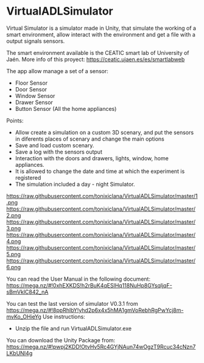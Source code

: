 # VirtualADLSimulator
Virtual Simulator is a simulator made in Unity, that simulate the working of a smart environment, allow interact with the environment and get a file with a output signals sensors.

The smart environment available is the CEATIC smart lab of University of Jaén. More info of this proyect: https://ceatic.ujaen.es/es/smartlabweb

The app allow manage a set of a sensor:

* Floor Sensor
* Door Sensor
* Window Sensor
* Drawer Sensor
* Button Sensor (All the home appliances)

Points:

- Allow create a simulation on a custom 3D scenary, and put the sensors in diferents places of scenary and change the main options
- Save and load custom scenary.
- Save a log with the sensors output
- Interaction with the doors and drawers, lights, window, home appliances.
- It is allowed to change the date and time at which the experiment is registered
- The simulation included a day - night Simulator.

https://raw.githubusercontent.com/tonixiclana/VirtualADLSimulator/master/1.png
https://raw.githubusercontent.com/tonixiclana/VirtualADLSimulator/master/2.png
https://raw.githubusercontent.com/tonixiclana/VirtualADLSimulator/master/3.png
https://raw.githubusercontent.com/tonixiclana/VirtualADLSimulator/master/4.png
https://raw.githubusercontent.com/tonixiclana/VirtualADLSimulator/master/5.png
https://raw.githubusercontent.com/tonixiclana/VirtualADLSimulator/master/6.png


You can read the User Manual in the following document:
https://mega.nz/#!0xhEXKDS!h2rBuK4qESlHq118NuHp8GYsqljqF-sBmVklC842_nA

You can test the last version of simulator V0.3.1 from https://mega.nz/#!8ppRhIbY!yhd2p6x4x5hMA1gmVoRebhRgPwYcj8m-mvKo_OHieYg
Use instructions:

* Unzip the file and run VirtualADLSimulator.exe

You can download the Unity Package from: https://mega.nz/#!pwpj2KDD!OtvHv5Rc4GYjNAun74wOgzT9Rcuc34cNzn7LKbUNI4g
